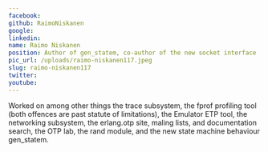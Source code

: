 ```yaml
---
facebook: 
github: RaimoNiskanen
google: 
linkedin: 
name: Raimo Niskanen
position: Author of gen_statem, co-author of the new socket interface
pic_url: /uploads/raimo-niskanen117.jpeg
slug: raimo-niskanen117
twitter: 
youtube: 
---
```

<p>Worked on among other things the trace subsystem, the fprof profiling tool (both offences are past statute of limitations), the Emulator ETP tool, the networking subsystem, the erlang.otp site, maling lists, and documentation search, the OTP lab, the rand module, and the new state machine behaviour gen_statem.</p>
